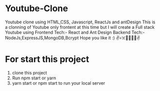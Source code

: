 # Youtube-Clone
Youtube clone using HTML,CSS, Javascript, ReactJs and antDesign 
This is a clonning of Youtube only frontent at this time but I will create a Full stack Youtube using 
Frontend Tech:-  React and Ant Design
Backend Tech:- NodeJs,ExpressJS,MongoDB,Bcrypt
Hope you like it :) ✌️💀☠️👿😡🥳😅✌️

# For start this project
1. clone this project
2. Run npm start or yarn
3. yarn start or npm start to run your local server
